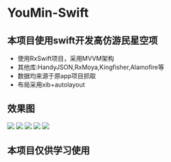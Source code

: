 # YouMin-Swift
## 本项目使用swift开发高仿游民星空项
- 使用RxSwift项目，采用MVVM架构
- 其他库:HandyJSON,RxMoya,Kingfisher,Alamofire等
- 数据均来源于原app项目抓取
- 布局采用xib+autolayout

## 效果图
![](https://www.hualigs.cn/image/609e630a72d73.jpg)
![](https://www.hualigs.cn/image/609e630e028e5.jpg)
![](https://www.hualigs.cn/image/609e631277140.jpg)
![](https://www.hualigs.cn/image/609e6316ef518.jpg)
![](https://www.hualigs.cn/image/609e631e72d1c.jpg)

## 本项目仅供学习使用
